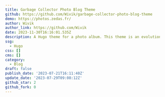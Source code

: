 ```yaml
---
title: Garbage Collector Photo Blog Theme
github: https://github.com/Wivik/garbage-collector-photo-blog-theme
demo: https://photos.zedas.fr/
author: Wivik
author_link: https://github.com/Wivik
date: 2023-11-30T16:16:01.535Z
description: A Hugo theme for a photo album. This theme is an evolution of a previous one.
ssg:
  - Hugo
css: []
cms: []
category:
  - Blog
draft: false
publish_date: '2023-07-21T16:11:40Z'
update_date: '2023-07-29T09:08:12Z'
github_star: 2
github_fork: 0
---
```

